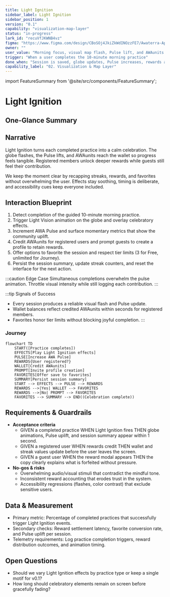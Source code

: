 ```yaml
---
title: Light Ignition
sidebar_label: Light Ignition
sidebar_position: 1
version: "0.1"
capability: "visualization-map-layer"
status: "in-progress"
lark_id: "recuVfJKWNB4vz"
figma: "https://www.figma.com/design/CBoSOj4JkiZkWdINOzzFE7/Awaterra-App-UIUX?node-id=48-23"
owner: ""
user_value: "Morning focus, visual map flash, Pulse lift, and AWAunits rewards reinforce daily practice"
trigger: "When a user completes the 10-minute morning practice"
done_when: "Session is saved, globe updates, Pulse increases, rewards are applied, and favorite slots respect limits"
capability_label: "02. Visualization & Map Layer"
---
```


import FeatureSummary from '@site/src/components/FeatureSummary';

# Light Ignition

## One-Glance Summary

<FeatureSummary />

## Narrative
Light Ignition turns each completed practice into a calm celebration. The globe flashes, the Pulse lifts, and AWAunits reach the wallet so progress feels tangible. Registered members unlock deeper rewards while guests still feel their contribution.

We keep the moment clear by recapping streaks, rewards, and favorites without overwhelming the user. Effects stay soothing, timing is deliberate, and accessibility cues keep everyone included.

## Interaction Blueprint
1. Detect completion of the guided 10-minute morning practice.
2. Trigger Light Vision animation on the globe and overlay celebratory effects.
3. Increment AWA Pulse and surface momentary metrics that show the community uplift.
4. Credit AWAunits for registered users and prompt guests to create a profile to retain rewards.
5. Offer options to favorite the session and respect tier limits (3 for Free, unlimited for Journey).
6. Persist the session summary, update streak counters, and reset the interface for the next action.

:::caution Edge Case
Simultaneous completions overwhelm the pulse animation. Throttle visual intensity while still logging each contribution.
:::

:::tip Signals of Success
- Every session produces a reliable visual flash and Pulse update.
- Wallet balances reflect credited AWAunits within seconds for registered members.
- Favorites honor tier limits without blocking joyful completion.
:::

### Journey

```mermaid
flowchart TD
    START([Practice completes])
    EFFECTS[Play Light Ignition effects]
    PULSE[Increase AWA Pulse]
    REWARDS{User registered?}
    WALLET[Credit AWAunits]
    PROMPT[Invite profile creation]
    FAVORITES[Offer save to favorites]
    SUMMARY[Persist session summary]
    START --> EFFECTS --> PULSE --> REWARDS
    REWARDS -->|Yes| WALLET --> FAVORITES
    REWARDS -->|No| PROMPT --> FAVORITES
    FAVORITES --> SUMMARY --> END((Celebration complete))
```

## Requirements & Guardrails
- **Acceptance criteria**
  - GIVEN a completed practice WHEN Light Ignition fires THEN globe animations, Pulse uplift, and session summary appear within 1 second.
  - GIVEN a registered user WHEN rewards credit THEN wallet and streak values update before the user leaves the screen.
  - GIVEN a guest user WHEN the reward modal appears THEN the copy clearly explains what is forfeited without pressure.
- **No-gos & risks**
  - Overwhelming audio/visual stimuli that contradict the mindful tone.
  - Inconsistent reward accounting that erodes trust in the system.
  - Accessibility regressions (flashes, color contrast) that exclude sensitive users.

## Data & Measurement
- Primary metric: Percentage of completed practices that successfully trigger Light Ignition events.
- Secondary checks: Reward settlement latency, favorite conversion rate, and Pulse uplift per session.
- Telemetry requirements: Log practice completion triggers, reward distribution outcomes, and animation timing.

## Open Questions
- Should we vary Light Ignition effects by practice type or keep a single motif for v0.1?
- How long should celebratory elements remain on screen before gracefully fading?
